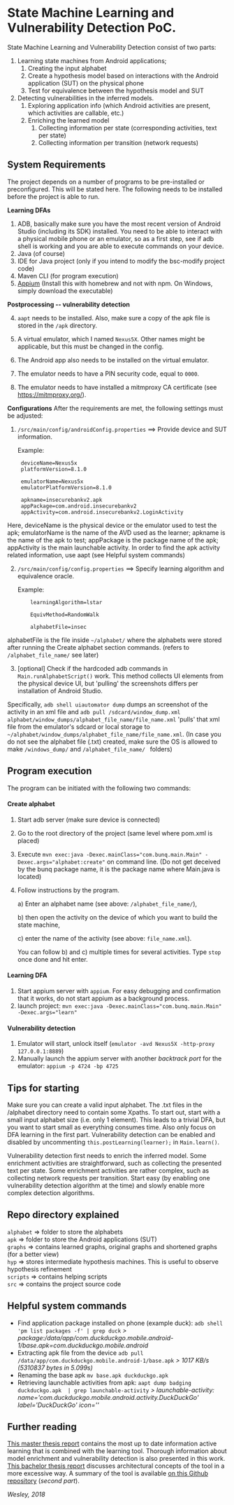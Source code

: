 
# State Machine Learning and Vulnerability Detection PoC.

State Machine Learning and Vulnerability Detection consist of two parts:
1. Learning state machines from Android applications;
    1. Creating the input alphabet
    2. Create a hypothesis model based on interactions with the Android application (SUT) on the physical phone
    3. Test for equivalence between the hypothesis model and SUT
2. Detecting vulnerabilities in the inferred models.
    1. Exploring application info (which Android activities are present, which activities are callable, etc.)
    2. Enriching the learned model
        1. Collecting information per state (corresponding activities, text per state)
        2. Collecting information per transition (network requests)

## System Requirements
The project depends on a number of programs to be pre-installed or preconfigured. This will be stated here. The following needs to be installed before the project is able to run.

**Learning DFAs**
1. ADB, basically make sure you have the most recent version of Android Studio (including its SDK) installed. You need to be able to interact with a physical mobile phone or an emulator, so as a first step, see if adb shell is working and you are able to execute commands on your device.
2. Java (of course)
3. IDE for Java project (only if you intend to modify the bsc-modify project code)
4. Maven CLI (for program execution)
5. [Appium](http://appium.io/) (Install this with homebrew and not with npm. On Windows, simply download the executable)

**Postprocessing -- vulnerability detection**

4. `aapt` needs to be installed. Also, make sure a copy of the apk file is stored in the `/apk` directory.

5. A virtual emulator, which I named `Nexus5X`. Other names might be applicable, but this must be changed in the config.

6. The Android app also needs to be installed on the virtual emulator.

7. The emulator needs to have a PIN security code, equal to `0000`.

8. The emulator needs to have installed a mitmproxy CA certificate (see https://mitmproxy.org/).

**Configurations**
After the requirements are met, the following settings must be adjusted:
1. `/src/main/config/androidConfig.properties` ==> Provide device and SUT information.
    
    Example: 
   ```
    deviceName=Nexus5x
    platformVersion=8.1.0

    emulatorName=Nexus5x
    emulatorPlatformVersion=8.1.0

    apkname=insecurebankv2.apk
    appPackage=com.android.insecurebankv2
    appActivity=com.android.insecurebankv2.LoginActivity
    ```
    
  Here, deviceName is the physical device or the emulator used to test the apk; emulatorName is the name of the AVD used as the learner; apkname is the name of the apk to test; appPackage is the package name of the apk; appActivity is the main launchable activity. In order to find the apk activity related information, use aapt (see Helpful system commands)
    
2. `/src/main/config/config.properties` ==> Specify learning algorithm and equivalence oracle.
    
    Example:
    ``` 
        learningAlgorithm=lstar

        EquivMethod=RandomWalk

        alphabetFile=insec
    ```
        
  alphabetFile is the file inside `~/alphabet/` where the alphabets were stored after running the Create alphabet section commands. (refers to `/alphabet_file_name/` see later)
    
3. [optional] Check if the hardcoded adb commands in `Main.runAlphabetScript()` work. This method collects UI elements from the physical device UI, but 'pulling' the screenshots differs per installation of Android Studio. 

Specifically, `adb shell uiautomator dump` dumps an screenshot of the activity in an xml file and `adb pull /sdcard/window_dump.xml alphabet/window_dumps/alphabet_file_name/file_name.xml` 'pulls' that xml file from the emulator's sdcard or local storage to `~/alphabet/window_dumps/alphabet_file_name/file_name.xml`. (In case you do not see the alphabet file (.txt) created, make sure the OS is allowed to make `/windows_dump/` and `/alphabet_file_name/ ` folders)

## Program execution
The program can be initiated with the following two commands:
#### Create alphabet
1. Start adb server (make sure device is connected)
2. Go to the root directory of the project (same level where pom.xml is placed)
3. Execute `mvn exec:java -Dexec.mainClass="com.bunq.main.Main" -Dexec.args="alphabet:create"` on command line. (Do not get deceived by the bunq package name, it is the package name where Main.java is located)
3. Follow instructions by the program. 

    a) Enter an alphabet name (see above: `/alphabet_file_name/`), 
    
    b) then open the activity on the device of which you want to build the state machine, 
    
    c) enter the name of the activity (see above: `file_name.xml`). 
    
    You can follow b) and c) multiple times for several activities. Type `stop` once done and hit enter.

#### Learning DFA
1. Start appium server with `appium`. For easy debugging and confirmation that it works, do not start appium as a background process.
2. launch project: `mvn exec:java -Dexec.mainClass="com.bunq.main.Main" -Dexec.args="learn"`

#### Vulnerability detection
1. Emulator will start, unlock itself (`emulator -avd Nexus5X -http-proxy 127.0.0.1:8889`)
2. Manually launch the appium server with another *backtrack port* for the emulator: `appium -p 4724 -bp 4725`

## Tips for starting
Make sure you can create a valid input alphabet. The .txt files in the /alphabet directory need to contain some Xpaths. To start out, start with a small input alphabet size (i.e. only 1 element). This leads to a trivial DFA, but you want to start small as everything consumes time. Also only focus on DFA learning in the first part. Vulnerability detection can be enabled and disabled by uncommenting `this.postLearning(learner);` in `Main.learn()`.

Vulnerability detection first needs to enrich the inferred model. Some enrichment activities are straightforward, such as collecting the presented text per state. Some enrichment activities are rather complex, such as collecting network requests per transition. Start easy (by enabling one vulnerability detection algorithm at the time) and slowly enable more complex detection algorithms.

## Repo directory explained
`alphabet` ⇒ folder to store the alphabets  
`apk` ⇒ folder to store the Android applications (SUT)  
`graphs` ⇒ contains learned graphs, original graphs and shortened graphs (for a better view)  
`hyp` ⇒ stores intermediate hypothesis machines. This is useful to observe hypothesis refinement  
`scripts` ⇒ contains helping scripts  
`src` ⇒ contains the project source code  

## Helpful system commands

* Find application package installed on phone (example duck): `adb shell 'pm list packages -f' | grep duck`
*> package:/data/app/com.duckduckgo.mobile.android-1/base.apk=com.duckduckgo.mobile.android*
* Extracting apk file from the device `adb pull /data/app/com.duckduckgo.mobile.android-1/base.apk`
*> 1017 KB/s (5310837 bytes in 5.099s)*
* Renaming the base apk `mv base.apk duckduckgo.apk`
* Retrieving launchable activities from apk: `aapt dump badging duckduckgo.apk  | grep launchable-activity`
*> launchable-activity: name='com.duckduckgo.mobile.android.activity.DuckDuckGo'  label='DuckDuckGo' icon=''*

## Further reading
[This master thesis report](../../docs/MSc._Thesis_Wesley_van_der_Lee.pdf) contains the most up to date information active learning that is combined with the learning tool. Thorough information about model enrichment and vulnerability detection is also presented in this work.
[This bachelor thesis report](http://resolver.tudelft.nl/uuid:37e87645-09a3-4ace-b9b2-dad897292ac9) discusses architectural concepts of the tool in a more excessive way. A summary of the tool is available [on this Github repository](https://github.com/TUDelft-CS4110/2016-sre-crew/blob/master/Report.md) (*second part*).


*Wesley, 2018*
